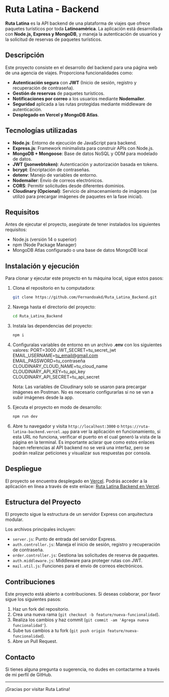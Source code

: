# Ruta Latina - Backend  

**Ruta Latina** es la API backend de una plataforma de viajes que ofrece paquetes turísticos por toda **Latinoamérica**. La aplicación está desarrollada con **Node.js, Express y MongoDB**, y maneja la autenticación de usuarios y la solicitud de reservas de paquetes turísticos.

## Descripción  

Este proyecto consiste en el desarrollo del backend para una página web de una agencia de viajes. Proporciona funcionalidades como:

- **Autenticación segura** con **JWT** (Inicio de sesión, registro y recuperación de contraseña).
- **Gestión de reservas** de paquetes turísticos.
- **Notificaciones por correo** a los usuarios mediante **Nodemailer**.
- **Seguridad** aplicada a las rutas protegidas mediante middleware de autenticación.
- **Desplegado en Vercel y MongoDB Atlas**.

## Tecnologías utilizadas  

- **Node.js**: Entorno de ejecución de JavaScript para backend.
- **Express.js**: Framework minimalista para construir APIs con Node.js.
- **MongoDB + Mongoose**: Base de datos NoSQL y ODM para modelado de datos.
- **JWT (jsonwebtoken)**: Autenticación y autorización basada en tokens.
- **bcrypt**: Encriptación de contraseñas.
- **dotenv**: Manejo de variables de entorno.
- **Nodemailer**: Envío de correos electrónicos.
- **CORS**: Permitir solicitudes desde diferentes dominios.
- **Cloudinary (Opcional)**: Servicio de almacenamiento de imágenes (se utilizó para precargar imágenes de paquetes en la fase inicial).

## Requisitos  

Antes de ejecutar el proyecto, asegúrate de tener instalados los siguientes requisitos:

- Node.js (versión 14 o superior)
- npm (Node Package Manager)
- MongoDB Atlas configurado o una base de datos MongoDB local

## Instalación y ejecución  

Para clonar y ejecutar este proyecto en tu máquina local, sigue estos pasos:

1. Clona el repositorio en tu computadora:
    ```bash
    git clone https://github.com/Fernandoakd/Ruta_Latina_Backend.git
    ```

2. Navega hasta el directorio del proyecto:
    ```bash
    cd Ruta_Latina_Backend
    ```

3. Instala las dependencias del proyecto:
    ```bash
    npm i
    ```

4. Configuralas variables de entorno en un archivo **.env** con los siguientes valores:
    PORT=3000
    JWT_SECRET=tu_secret_jwt
    EMAIL_USERNAME=tu_email@gmail.com
    EMAIL_PASSWORD=tu_contraseña
    CLOUDINARY_CLOUD_NAME=tu_cloud_name
    CLOUDINARY_API_KEY=tu_api_key
    CLOUDINARY_API_SECRET=tu_api_secret

    Nota: Las variables de Cloudinary solo se usaron para precargar imágenes en Postman. No es necesario configurarlas si no se van a subir imágenes desde la app.


5. Ejecuta el proyecto en modo de desarrollo:
    ```bash
    npm run dev
    ```

6. Abre tu navegador y visita `http://localhost:3000` o `https://ruta-latina-backend.vercel.app` para ver la aplicación en funcionamiento, si esta URL no funciona, verificar el puerto en el cual generó la vista de la página en la terminal. Es importante aclarar que como estos enlaces hacen referencias al API backend no se verá una interfaz, pero se podrán realizar peticiones y visualizar sus respuestas por consola.


## Despliegue

El proyecto se encuentra desplegado en [Vercel](https://vercel.com/). 
Podrás acceder a la aplicación en línea a través de este enlace: [Ruta Latina Backend en Vercel](https://ruta-latina-backend.vercel.app).

## Estructura del Proyecto

El proyecto sigue la estructura de un servidor Express con arquitectura modular.

Los archivos principales incluyen:

- `server.js`: Punto de entrada del servidor Express.
- `auth.controller.js`: Maneja el inicio de sesión, registro y recuperación de contraseña.
- `order.controller.js`: Gestiona las solicitudes de reserva de paquetes.
- `auth.middleware.js`: Middleware para proteger rutas con JWT.
- `mail.util.js`: Funciones para el envío de correos electrónicos.

## Contribuciones

Este proyecto está abierto a contribuciones. Si deseas colaborar, por favor sigue los siguientes pasos:

1. Haz un fork del repositorio.
2. Crea una nueva rama (`git checkout -b feature/nueva-funcionalidad`).
3. Realiza los cambios y haz commit (`git commit -am 'Agrega nueva funcionalidad'`).
4. Sube tus cambios a tu fork (`git push origin feature/nueva-funcionalidad`).
5. Abre un Pull Request.

## Contacto

Si tienes alguna pregunta o sugerencia, no dudes en contactarme a través de mi perfil de GitHub.

---

¡Gracias por visitar Ruta Latina!

